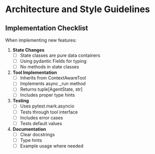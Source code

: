 # Architecture and Style Guidelines

## Implementation Checklist

When implementing new features:

1. **State Changes**
   - [ ] State classes are pure data containers
   - [ ] Using pydantic Fields for typing
   - [ ] No methods in state classes

2. **Tool Implementation**
   - [ ] Inherits from ContextAwareTool
   - [ ] Implements async _run method
   - [ ] Returns tuple[AgentState, str]
   - [ ] Includes proper type hints

3. **Testing**
   - [ ] Uses pytest.mark.asyncio
   - [ ] Tests through tool interface
   - [ ] Includes error cases
   - [ ] Tests default values

4. **Documentation**
   - [ ] Clear docstrings
   - [ ] Type hints
   - [ ] Example usage where needed

